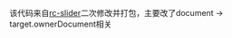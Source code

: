 该代码来自[rc-slider](http://github.com/react-component/slider)二次修改并打包，主要改了document -> target.ownerDocument相关